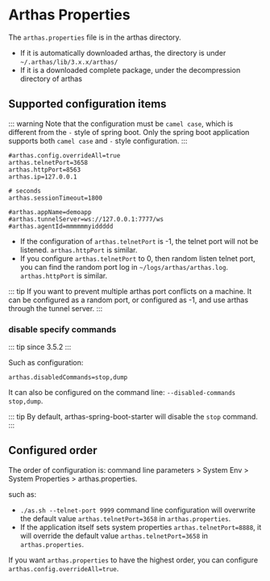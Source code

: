 Arthas Properties
===

The `arthas.properties` file is in the arthas directory.

* If it is automatically downloaded arthas, the directory is under `~/.arthas/lib/3.x.x/arthas/`
* If it is a downloaded complete package, under the decompression directory of arthas

## Supported configuration items

::: warning
Note that the configuration must be `camel case`, which is different from the `-` style of spring boot. Only the spring boot application supports both `camel case` and `-` style configuration.
:::

```
#arthas.config.overrideAll=true
arthas.telnetPort=3658
arthas.httpPort=8563
arthas.ip=127.0.0.1

# seconds
arthas.sessionTimeout=1800

#arthas.appName=demoapp
#arthas.tunnelServer=ws://127.0.0.1:7777/ws
#arthas.agentId=mmmmmmyiddddd
```


* If the configuration of `arthas.telnetPort` is -1, the telnet port will not be listened. `arthas.httpPort` is similar.
* If you configure `arthas.telnetPort` to 0, then random listen telnet port, you can find the random port log in `~/logs/arthas/arthas.log`. `arthas.httpPort` is similar.

::: tip
If you want to prevent multiple arthas port conflicts on a machine. It can be configured as a random port, or configured as -1, and use arthas through the tunnel server.
:::


### disable specify commands

::: tip
since 3.5.2
:::

Such as configuration:

```
arthas.disabledCommands=stop,dump
```

It can also be configured on the command line: `--disabled-commands stop,dump`.

::: tip
By default, arthas-spring-boot-starter will disable the `stop` command.
:::


## Configured order

The order of configuration is: command line parameters > System Env > System Properties > arthas.properties.

such as:

* `./as.sh --telnet-port 9999` command line configuration will overwrite the default value `arthas.telnetPort=3658` in `arthas.properties`.
* If the application itself sets system properties `arthas.telnetPort=8888`, it will override the default value `arthas.telnetPort=3658` in `arthas.properties`.

If you want `arthas.properties` to have the highest order, you can configure `arthas.config.overrideAll=true`.


